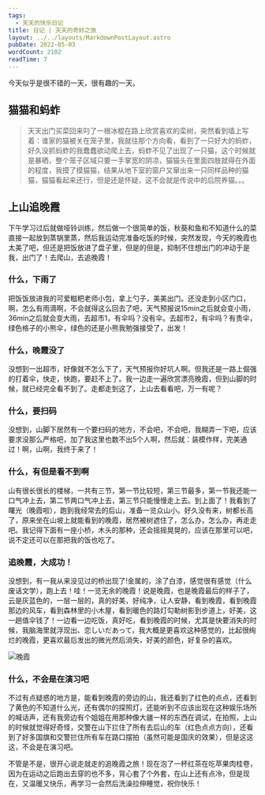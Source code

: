 ```yaml
---
tags:
  - 天天的快乐日记
title: 日记 | 天天的奇妙之旅
layout: ../../layouts/MarkdownPostLayout.astro
pubDate: 2022-05-03
wordCount: 2102
readTime: 7
---
```

今天似乎是很不错的一天，很有趣的一天。

## 猫猫和蚂蚱

> 天天出门买菜回来叼了一根冰棍在路上欣赏喜欢的栾树，突然看到墙上写着：谁家的猫被关在笼子里，我就往那个方向看，看到了一只好大的蚂蚱，好久没抓蚂蚱的我蠢蠢欲动爬上去，蚂蚱不见了出现了一只猫，这个时候就是暴晒，整个笼子区域只要一手掌宽的阴凉，猫猫头在里面四肢就得在外面的程度，我摸了摸猫猫，结果从地下室的窗户又窜出来一只同样品种的猫猫，猫猫看起来还行，但是还是怀疑，这不会就是传说中的后院养猫。。。

## 上山追晚霞

下午学习过后就做哑铃训练，然后做一个很简单的饭，秋葵和鱼和不知道什么的菜直接一起放到蒸锅里蒸，然后我运动完准备吃饭的时候，突然发现，今天的晚霞也太美了吧，但还是把饭放进了盘子里，但是的但是，抑制不住想出门的冲动于是我，出门了！去爬山，去追晚霞！

### 什么，下雨了

把饭饭放进我的可爱糍粑老师小包，拿上勺子，美美出门。还没走到小区门口，啊，怎么有雨滴啊，不会就得这么回去了吧，天气预报说15min之后就会变小雨，36min之后就会变大雨，去超市1，有伞吗？没有伞。去超市2，有伞吗？有贵伞，绿色格子的小熊伞，绿色的还是小熊我勉强接受了，出发！

### 什么，晚霞没了

没想到一出超市，好像就不怎么下了，天气预报你好坑人啊。但我还是一路上倔强的打着伞，快走，快跑，要赶不上了。我一边走一遍欣赏漂亮晚霞，但到山脚的时候，就已经完全看不到了。走都走到这了，上山去看看吧，万一有呢？

### 什么，要扫码

没想到，山脚下居然有一个要扫码的地方，不会吧，不会吧，我糊弄一下吧，应该要求没那么严格吧，加了我这里也数不出5个人啊，然后就：装模作样，完美通过！啊，山啊，我终于来了！

### 什么，有但是看不到啊

山有很长很长的楼梯，一共有三节，第一节比较短，第三节最多，第一节我还能一口气冲上去，第二节两口气冲上去，第三节只能慢慢走上去。到上面了！我看到了曙光（晚霞啦），跑到我经常去的后山，准备一览众山小。好久没有来，树都长高了，原来坐在山坡上就能看到的晚霞，居然被树遮住了，怎么办，怎么办，再走走吧。我记得下面有一座小桥，木头的那种，还会摇摇晃晃的，应该在那里可以吧，说不定还可以在那把我的饭也吃了。

### 追晚霞，大成功！

没想到，有一我从来没见过的桥出现了!金属的，涂了白漆，感觉很有感觉（什么废话文学），跑上去！哇！一览无余的晚霞！说是晚霞，也是晚霞最后的样子了，云是灰蓝色的，一层一层的，真的好美，好纯净，让人安静，看到晚霞，看到晚霞那边的风车，看到森林里的小木屋，看到暖色的路灯勾勒树影到步道上，好美，这一趟值伞钱了！一边看一边吃饭，真好吃，看到晚霞的时候，尤其是快要消失的时候，我脑海里就浮现出、恋しいだあって，我大概是更喜欢这种感觉的，比起很绚烂的晚霞，更喜欢最后发出的微光然后消失，好美的颜色，好复杂的喜欢。

![晚霞](/img/MVIMG_20220930_182934.jpg)

### 什么，不会是在演习吧

不过有点疑惑的地方是，能看到晚霞的旁边的山，我还看到了红色的点点，还看到了黄色的不知道什么光，还有偶尔的探照灯，还能听到不应该出现在这种娱乐场所的喊话声，还有我旁边有个姐姐在用那种像大疆一样的东西在调试，在拍照，上山的时候就觉得好奇怪，交警在山下拦住了所有去后山的车（红色点点方向），还看到了好多国旗和交警拦住所有车在路口摆拍（虽然可能是国庆的效果），但是这这这，不会是在演习吧。

不管是不是，很开心说走就走的追晚霞之旅！现在泡了一杯红茶在吃苹果肉桂卷，因为在运动之后跑出去穿的也不多，背心套了个外套，在山上还有点冷，但是现在，又温暖又快乐，再学习一会然后洗澡拉伸睡觉，祝你快乐！
